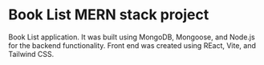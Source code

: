 # Book List MERN stack project

Book List application.
It was built using MongoDB, Mongoose, and Node.js for the backend functionality. Front end was created using REact, Vite, and Tailwind CSS. 
